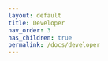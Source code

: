 ```yaml
---
layout: default
title: Developer
nav_order: 3
has_children: true
permalink: /docs/developer
---
```


